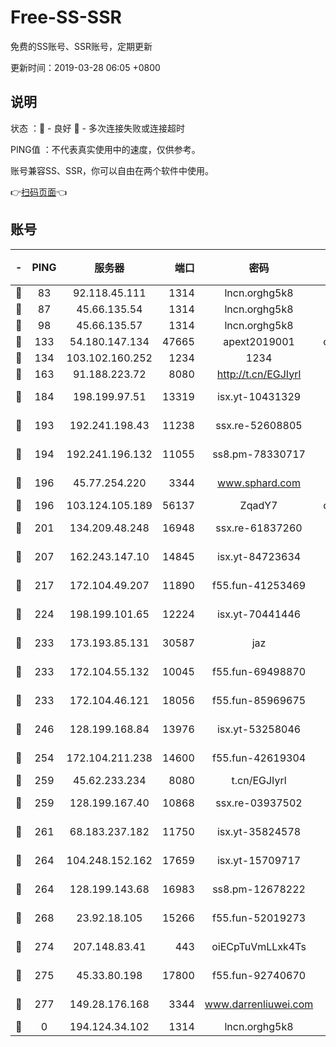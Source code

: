 # Free-SS-SSR

免费的SS账号、SSR账号，定期更新

更新时间：2019-03-28 06:05 +0800

## 说明

状态     ：🙂 - 良好 🙁 - 多次连接失败或连接超时

PING值   ：不代表真实使用中的速度，仅供参考。

账号兼容SS、SSR，你可以自由在两个软件中使用。

👉[扫码页面](https://liesauer.github.io/Free-SS-SSR/)👈

## 账号

|-|PING|服务器|端口|密码|加密方式|区域|
|:----:|:----:|:-----:|-----:|:----:|:----:|:----:|
|🙂|83|92.118.45.111|1314|lncn.orghg5k8|rc4|GR|
|🙂|87|45.66.135.54|1314|lncn.orghg5k8|rc4|US|
|🙂|98|45.66.135.57|1314|lncn.orghg5k8|rc4|US|
|🙂|133|54.180.147.134|47665|apext2019001|chacha20|KR|
|🙂|134|103.102.160.252|1234|1234|rc4-md5|JP|
|🙂|163|91.188.223.72|8080|http://t.cn/EGJIyrl|rc4-md5|RU|
|🙂|184|198.199.97.51|13319|isx.yt-10431329|aes-256-cfb|US|
|🙂|193|192.241.198.43|11238|ssx.re-52608805|aes-256-cfb|US|
|🙂|194|192.241.196.132|11055|ss8.pm-78330717|aes-256-cfb|US|
|🙂|196|45.77.254.220|3344|www.sphard.com|aes-256-cfb|SG|
|🙂|196|103.124.105.189|56137|ZqadY7|chacha20|US|
|🙂|201|134.209.48.248|16948|ssx.re-61837260|aes-256-cfb|US|
|🙂|207|162.243.147.10|14845|isx.yt-84723634|aes-256-cfb|US|
|🙂|217|172.104.49.207|11890|f55.fun-41253469|aes-256-cfb|SG|
|🙂|224|198.199.101.65|12224|isx.yt-70441446|aes-256-cfb|US|
|🙂|233|173.193.85.131|30587|jaz|aes-256-cfb|US|
|🙂|233|172.104.55.132|10045|f55.fun-69498870|aes-256-cfb|SG|
|🙂|233|172.104.46.121|18056|f55.fun-85969675|aes-256-cfb|SG|
|🙂|246|128.199.168.84|13976|isx.yt-53258046|aes-256-cfb|SG|
|🙂|254|172.104.211.238|14600|f55.fun-42619304|aes-256-cfb|US|
|🙂|259|45.62.233.234|8080|t.cn/EGJIyrl|rc4-md5|CA|
|🙂|259|128.199.167.40|10868|ssx.re-03937502|aes-256-cfb|SG|
|🙂|261|68.183.237.182|11750|isx.yt-35824578|aes-256-cfb|SG|
|🙂|264|104.248.152.162|17659|isx.yt-15709717|aes-256-cfb|SG|
|🙂|264|128.199.143.68|16983|ss8.pm-12678222|aes-256-cfb|SG|
|🙂|268|23.92.18.105|15266|f55.fun-52019273|aes-256-cfb|US|
|🙂|274|207.148.83.41|443|oiECpTuVmLLxk4Ts|aes-256-cfb|AU|
|🙂|275|45.33.80.198|17800|f55.fun-92740670|aes-256-cfb|US|
|🙂|277|149.28.176.168|3344|www.darrenliuwei.com|aes-256-cfb|AU|
|🙁|0|194.124.34.102|1314|lncn.orghg5k8|rc4|JP|
